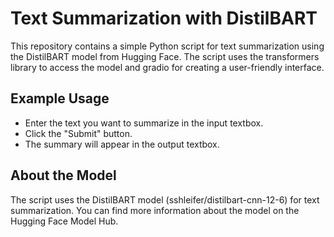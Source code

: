 # Text Summarization with DistilBART
This repository contains a simple Python script for text summarization using the DistilBART model from Hugging Face. The script uses the transformers library to access the model and gradio for creating a user-friendly interface.



## Example Usage
- Enter the text you want to summarize in the input textbox.
- Click the "Submit" button.
- The summary will appear in the output textbox.

## About the Model
The script uses the DistilBART model (sshleifer/distilbart-cnn-12-6) for text summarization. You can find more information about the model on the Hugging Face Model Hub.


